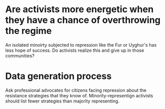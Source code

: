 # Are activists more energetic when they have a chance of overthrowing the regime

An isolated minoirty subjected to repression like the Fur or Uyghur's has less hope of success. Do activists realize this and give up in those communities?

# Data generation process

Ask professional advocates for citizens facing repression about the resistance strategies that they know of. Minority-representign activists should list fewer strategies than majority representing.

